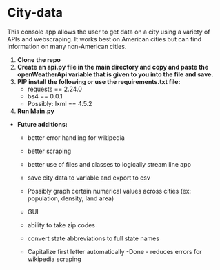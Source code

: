 # City-data

This console app allows the user to get data on a city using a variety of APIs and webscraping. It works best on American cities but can find information on many non-American cities.

1. **Clone the repo**
2. **Create an api.py file in the main directory and copy and paste the openWeatherApi variable that is given to you into the file and save.**
3. **PIP install the following or use the requirements.txt file:**
    * requests == 2.24.0
    * bs4 == 0.0.1
    * Possibly: lxml == 4.5.2
4. **Run Main.py**




* **Future additions:** 
    * better error handling for wikipedia
    * better scraping
    * better use of files and classes to logically stream line app
    * save city data to variable and export to csv
    * Possibly graph certain numerical values across cities (ex: population, density, land area)
    * GUI

    * ability to take zip codes
    * convert state abbreviations to full state names
    * Capitalize first letter automatically -Done - reduces errors for wikipedia scraping